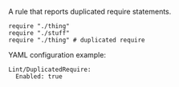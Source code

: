 A rule that reports duplicated require statements.

```
require "./thing"
require "./stuff"
require "./thing" # duplicated require
```

YAML configuration example:

```
Lint/DuplicatedRequire:
  Enabled: true
```
